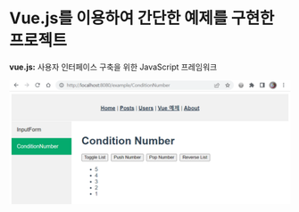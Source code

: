 # Vue.js를 이용하여 간단한 예제를 구현한 프로젝트 

**vue.js:** 사용자 인터페이스 구축을 위한 JavaScript 프레임워크    

![vuex3 preview](https://github.com/onda2me/vuex3_basic_example/blob/master/src/assets/images/vue3_exam_list.png)



